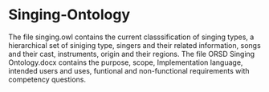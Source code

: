 # Singing-Ontology
The file singing.owl contains the current classsification of singing types, a hierarchical set of siniging type, singers and their related information, songs and their cast, instruments, origin and their regions. The file ORSD Singing Ontology.docx contains the purpose, scope, Implementation language, intended users and uses, funtional and non-functional requirements with competency questions.
